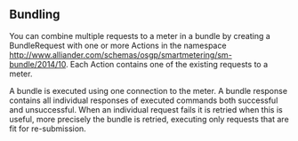 ## Bundling

You can combine multiple requests to a meter in a bundle by creating a BundleRequest with one or more Actions in the namespace
http://www.alliander.com/schemas/osgp/smartmetering/sm-bundle/2014/10. Each Action contains one of the existing requests to a meter.

A bundle is executed using one connection to the meter. A bundle response contains all individual responses of executed commands
both successful and unsuccessful. When an individual request fails it is retried when this is useful, more precisely the bundle
is retried, executing only requests that are fit for re-submission.
